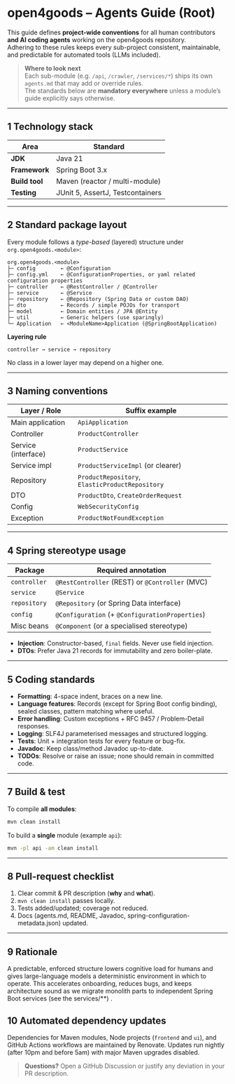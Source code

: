 # open4goods – Agents Guide (Root)

This guide defines **project-wide conventions** for all human contributors **and AI coding agents** working on the open4goods repository.  
Adhering to these rules keeps every sub-project consistent, maintainable, and predictable for automated tools (LLMs included).

> **Where to look next**  
> Each sub-module (e.g. `/api`, `/crawler`, `/services/*`) ships its own `agents.md` that may add or override rules.  
> The standards below are **mandatory everywhere** unless a module’s guide explicitly says otherwise.

---

## 1  Technology stack

| Area            | Standard                           |
|-----------------|------------------------------------|
| **JDK**         | Java 21                            |
| **Framework**   | Spring Boot 3.x                    |
| **Build tool**  | Maven (reactor / multi-module)     |
| **Testing**     | JUnit 5, AssertJ, Testcontainers   |

---

## 2  Standard package layout

Every module follows a *type-based* (layered) structure under  
`org.open4goods.<module>`:

```
org.open4goods.<module>
├─ config        ← @Configuration
├─ config.yml    ← @ConfigurationProperties, or yaml related configuration properties
├─ controller    ← @RestController / @Controller
├─ service       ← @Service
├─ repository    ← @Repository (Spring Data or custom DAO)
├─ dto           ← Records / simple POJOs for transport
├─ model         ← Domain entities / JPA @Entity
├─ util          ← Generic helpers (use sparingly)
└─ Application   ← <ModuleName>Application (@SpringBootApplication)
```

**Layering rule**

```
controller → service → repository
```

No class in a lower layer may depend on a higher one.

---

## 3  Naming conventions

| Layer / Role        | Suffix example                     |
|---------------------|------------------------------------|
| Main application    | `ApiApplication`                   |
| Controller          | `ProductController`                |
| Service (interface) | `ProductService`                   |
| Service impl        | `ProductServiceImpl` (or clearer)  |
| Repository          | `ProductRepository`, `ElasticProductRepository` |
| DTO                 | `ProductDto`, `CreateOrderRequest` |
| Config              | `WebSecurityConfig`                |
| Exception           | `ProductNotFoundException`         |

---

## 4  Spring stereotype usage

| Package        | Required annotation                             |
|----------------|-------------------------------------------------|
| `controller`   | `@RestController` (REST) or `@Controller` (MVC) |
| `service`      | `@Service`                                      |
| `repository`   | `@Repository` (or Spring Data interface)        |
| `config`       | `@Configuration` (+ `@ConfigurationProperties`) |
| Misc beans     | `@Component` (or a specialised stereotype)      |

- **Injection**: Constructor-based, `final` fields. Never use field injection.  
- **DTOs**: Prefer Java 21 records for immutability and zero boiler-plate.

---

## 5  Coding standards

- **Formatting**: 4-space indent, braces on a new line.  
- **Language features**: Records (except for Spring Boot config binding), sealed classes, pattern matching where useful.  
- **Error handling**: Custom exceptions + RFC 9457 / Problem-Detail responses.  
- **Logging**: SLF4J parameterised messages and structured logging.  
- **Tests**: Unit + integration tests for every feature or bug-fix.  
- **Javadoc**: Keep class/method Javadoc up-to-date.  
- **TODOs**: Resolve or raise an issue; none should remain in committed code.

---

## 7  Build & test

To compile **all modules**:

```bash
mvn clean install
```

To build a **single** module (example `api`):

```bash
mvn -pl api -am clean install
```

---

## 8  Pull-request checklist

1. Clear commit & PR description (**why** and **what**).  
2. `mvn clean install` passes locally.  
3. Tests added/updated; coverage not reduced.  
4. Docs (agents.md, README, Javadoc, spring-configuration-metadata.json) updated.  

---

## 9  Rationale

A predictable, enforced structure lowers cognitive load for humans and gives large-language models a deterministic environment in which to operate. This accelerates onboarding, reduces bugs, and keeps architecture sound as we migrate monolith parts to independent Spring Boot services (see the services/**) .

## 10  Automated dependency updates

Dependencies for Maven modules, Node projects (`frontend` and `ui`), and GitHub
Actions workflows are maintained by Renovate. Updates run nightly (after 10pm
and before 5am) with major Maven upgrades disabled.

> **Questions?**
> Open a GitHub Discussion or justify any deviation in your PR description.